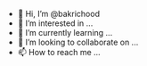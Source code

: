 - 👋 Hi, I’m @bakrichood
- 👀 I’m interested in ...
- 🌱 I’m currently learning ...
- 💞️ I’m looking to collaborate on ...
- 📫 How to reach me ...

<!---
bakrichood/bakrichood is a ✨ special ✨ repository because its `README.md` (this file) appears on your GitHub profile.
You can click the Preview link to take a look at your changes.
--->
